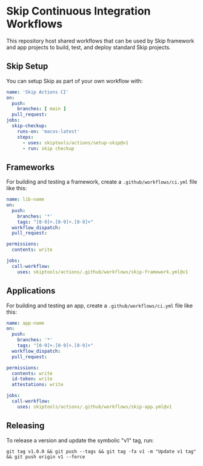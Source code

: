 # Skip Continuous Integration Workflows

This repository host shared workflows that can be used
by Skip framework and app projects to build, test, and
deploy standard Skip projects.

## Skip Setup

You can setup Skip as part of your own workflow with:

```yaml
name: 'Skip Actions CI'
on:
  push:
    branches: [ main ]
  pull_request:
jobs:
  skip-checkup:
    runs-on: 'macos-latest'
    steps:
      - uses: skiptools/actions/setup-skip@v1
      - run: skip checkup
```


## Frameworks

For building and testing a framework,
create a `.github/workflows/ci.yml` file like this:

```yaml
name: lib-name
on:
  push:
    branches: '*'
    tags: "[0-9]+.[0-9]+.[0-9]+"
  workflow_dispatch:
  pull_request:

permissions:
  contents: write

jobs:
  call-workflow:
    uses: skiptools/actions/.github/workflows/skip-framework.yml@v1
```

## Applications

For building and testing an app,
create a `.github/workflows/ci.yml` file like this:

```yaml
name: app-name
on:
  push:
    branches: '*'
    tags: "[0-9]+.[0-9]+.[0-9]+"
  workflow_dispatch:
  pull_request:

permissions:
  contents: write
  id-token: write
  attestations: write

jobs:
  call-workflow:
    uses: skiptools/actions/.github/workflows/skip-app.yml@v1
```

## Releasing

To release a version and update the symbolic "v1" tag, run:

```
git tag v1.0.0 && git push --tags && git tag -fa v1 -m "Update v1 tag" && git push origin v1 --force
```

